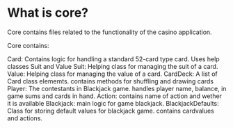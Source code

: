 # What is core?
Core contains files related to the functionality of the casino application.

Core contains:

Card: Contains logic for handling a standard 52-card type card. Uses help classes Suit and Value
Suit: Helping class for managing the suit of a card. 
Value: Helping class for managing the value of a card.
CardDeck: A list of Card class elememts. contains methods for shuffling and drawing cards 
Player: The contestants in Blackjack game. handles player name, balance, in game sums and cards in hand.
Action: contains name of action and wether it is available
Blackjack: main logic for game blackjack.
BlackjackDefaults: Class for storing default values for blackjack game. contains cardvalues and actions. 



